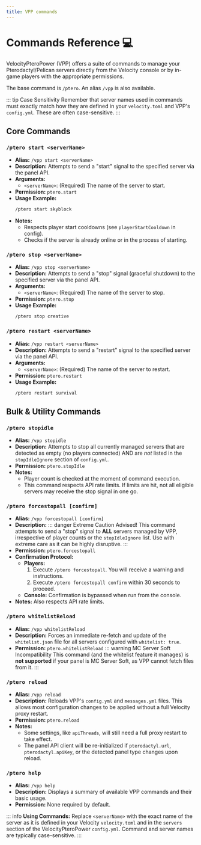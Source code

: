 ```yaml
---
title: VPP commands
---
```

# Commands Reference 💻

VelocityPteroPower (VPP) offers a suite of commands to manage your Pterodactyl/Pelican servers directly from the Velocity console or by in-game players with the appropriate permissions.

The base command is `/ptero`. An alias `/vpp` is also available.

::: tip Case Sensitivity
Remember that server names used in commands must exactly match how they are defined in your `velocity.toml` and VPP's `config.yml`. These are often case-sensitive.
:::

## Core Commands

### `/ptero start <serverName>`
*   **Alias:** `/vpp start <serverName>`
*   **Description:** Attempts to send a "start" signal to the specified server via the panel API.
*   **Arguments:**
    *   `<serverName>`: (Required) The name of the server to start.
*   **Permission:** `ptero.start`
*   **Usage Example:**
    ```bash
    /ptero start skyblock
    ```
*   **Notes:**
    *   Respects player start cooldowns (see `playerStartCooldown` in config).
    *   Checks if the server is already online or in the process of starting.

### `/ptero stop <serverName>`
*   **Alias:** `/vpp stop <serverName>`
*   **Description:** Attempts to send a "stop" signal (graceful shutdown) to the specified server via the panel API.
*   **Arguments:**
    *   `<serverName>`: (Required) The name of the server to stop.
*   **Permission:** `ptero.stop`
*   **Usage Example:**
    ```bash
    /ptero stop creative
    ```

### `/ptero restart <serverName>`
*   **Alias:** `/vpp restart <serverName>`
*   **Description:** Attempts to send a "restart" signal to the specified server via the panel API.
*   **Arguments:**
    *   `<serverName>`: (Required) The name of the server to restart.
*   **Permission:** `ptero.restart`
*   **Usage Example:**
    ```bash
    /ptero restart survival
    ```

## Bulk & Utility Commands

### `/ptero stopidle`
*   **Alias:** `/vpp stopidle`
*   **Description:** Attempts to stop all currently managed servers that are detected as empty (no players connected) AND are *not* listed in the `stopIdleIgnore` section of `config.yml`.
*   **Permission:** `ptero.stopIdle`
*   **Notes:**
    *   Player count is checked at the moment of command execution.
    *   This command respects API rate limits. If limits are hit, not all eligible servers may receive the stop signal in one go.

### `/ptero forcestopall [confirm]`
*   **Alias:** `/vpp forcestopall [confirm]`
*   **Description:**
    ::: danger Extreme Caution Advised!
    This command attempts to send a "stop" signal to **ALL** servers managed by VPP, irrespective of player counts or the `stopIdleIgnore` list. Use with extreme care as it can be highly disruptive.
    :::
*   **Permission:** `ptero.forcestopall`
*   **Confirmation Protocol:**
    *   **Players:**
        1.  Execute `/ptero forcestopall`. You will receive a warning and instructions.
        2.  Execute `/ptero forcestopall confirm` within 30 seconds to proceed.
    *   **Console:** Confirmation is bypassed when run from the console.
*   **Notes:** Also respects API rate limits.

### `/ptero whitelistReload`
*   **Alias:** `/vpp whitelistReload`
*   **Description:** Forces an immediate re-fetch and update of the `whitelist.json` file for all servers configured with `whitelist: true`.
*   **Permission:** `ptero.whitelistReload`
    ::: warning MC Server Soft Incompatibility
    This command (and the whitelist feature it manages) is **not supported** if your panel is MC Server Soft, as VPP cannot fetch files from it.
    :::

### `/ptero reload`
*   **Alias:** `/vpp reload`
*   **Description:** Reloads VPP's `config.yml` and `messages.yml` files. This allows most configuration changes to be applied without a full Velocity proxy restart.
*   **Permission:** `ptero.reload`
*   **Notes:**
    *   Some settings, like `apiThreads`, will still need a full proxy restart to take effect.
    *   The panel API client will be re-initialized if `pterodactyl.url`, `pterodactyl.apiKey`, or the detected panel type changes upon reload.

### `/ptero help`
*   **Alias:** `/vpp help`
*   **Description:** Displays a summary of available VPP commands and their basic usage.
*   **Permission:** None required by default.


::: info
**Using Commands:**
Replace `<serverName>` with the exact name of the server as it is defined in your Velocity `velocity.toml` and in the `servers` section of the VelocityPteroPower `config.yml`. Command and server names are typically case-sensitive.
:::